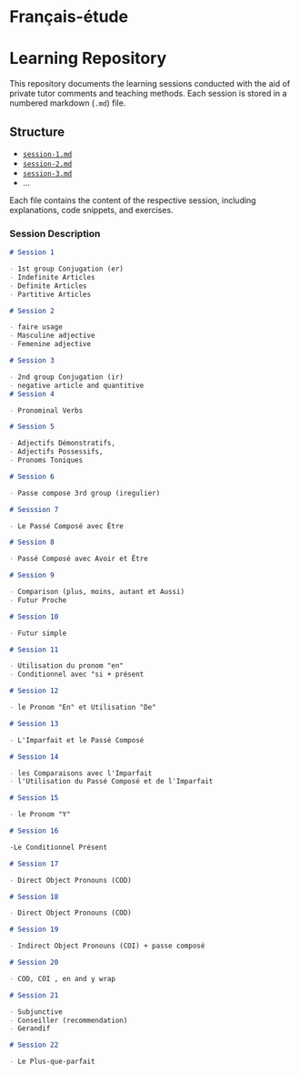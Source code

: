 # Français-étude

# Learning Repository

This repository documents the learning sessions conducted with the aid of private tutor comments and teaching methods. Each session is stored in a numbered markdown (`.md`) file.

## Structure

- [`session-1.md`](https://github.com/Slmaking/Francais-etude/blob/6b6b3cc1806ff47f56e11b6e48b069a112798389/session_one.md)
- [`session-2.md`](https://github.com/Slmaking/Francais-etude/blob/383f0c5458bef3de722341b490303ae5ae3ce71f/session_two.md)
- [`session-3.md`](https://github.com/Slmaking/Francais-etude/blob/383f0c5458bef3de722341b490303ae5ae3ce71f/session_three.md)
- ...

Each file contains the content of the respective session, including explanations, code snippets, and exercises.


### Session Description

```markdown
# Session 1

- 1st group Conjugation (er)
- Indefinite Articles
- Definite Articles
- Partitive Articles

# Session 2

- faire usage
- Masculine adjective
- Femenine adjective

# Session 3

- 2nd group Conjugation (ir)
- negative article and quantitive
# Session 4

- Pronominal Verbs

# Session 5

- Adjectifs Démonstratifs,
- Adjectifs Possessifs,
- Pronoms Toniques

# Session 6

- Passe compose 3rd group (iregulier)

# Sesssion 7

- Le Passé Composé avec Être

# Session 8

- Passé Composé avec Avoir et Être

# Session 9

- Comparison (plus, moins, autant et Aussi)
- Futur Proche

# Session 10

- Futur simple

# Session 11

- Utilisation du pronom "en"
- Conditionnel avec "si + présent 

# Session 12

- le Pronom "En" et Utilisation "De" 

# Session 13

- L'Imparfait et le Passé Composé

# Session 14

- les Comparaisons avec l'Imparfait
- l'Utilisation du Passé Composé et de l'Imparfait

# Session 15

- le Pronom "Y"

# Session 16

-Le Conditionnel Présent

# Session 17

- Direct Object Pronouns (COD) 

# Session 18

- Direct Object Pronouns (COD)

# Session 19

- Indirect Object Pronouns (COI) + passe composé

# Session 20

- COD, COI , en and y wrap

# Session 21

- Subjunctive
- Conseiller (recommendation)
- Gerandif

# Session 22

- Le Plus-que-parfait

